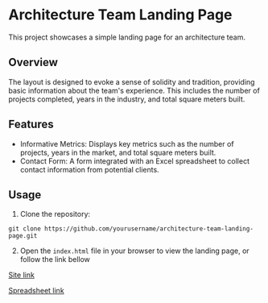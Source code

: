 # Architecture Team Landing Page
This project showcases a simple landing page for an architecture team.

## Overview
The layout is designed to evoke a sense of solidity and tradition, providing basic information about the team's experience. This includes the number of projects completed, years in the industry, and total square meters built.

## Features
- Informative Metrics: Displays key metrics such as the number of projects, years in the market, and total square meters built.
- Contact Form: A form integrated with an Excel spreadsheet to collect contact information from potential clients.


## Usage
1. Clone the repository:

```
git clone https://github.com/yourusername/architecture-team-landing-page.git
```

2. Open the `index.html` file in your browser to view the landing page, or follow the link bellow

[Site link](https://architecture-team-landing-page.netlify.app/)

[Spreadsheet link](https://docs.google.com/spreadsheets/d/1AWYN_poERucIti77HY5hBGlV_qQa-9wT1ALSZzmYgeQ/edit?usp=sharing)
